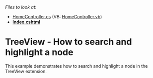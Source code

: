 <!-- default file list -->
*Files to look at*:

* [HomeController.cs](./CS/DXWebApplication1/Controllers/HomeController.cs) (VB: [HomeController.vb](./VB/DXWebApplication1/Controllers/HomeController.vb))
* **[Index.cshtml](./CS/DXWebApplication1/Views/Home/Index.cshtml)**
<!-- default file list end -->
# TreeView - How to search and highlight a node


<p>This example demonstrates how to search and highlight a node in the TreeView extension.</p>

<br/>


